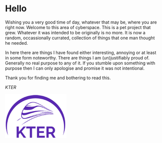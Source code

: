 # Hello
Wishing you a very good time of day, whatever that may be, where you are right now. Welcome to this area of cyberspace. This is a pet project that grew. Whatever it was intended to be originally is no more. It is now a random, occassionally currated, collection of things that one man thought he needed.

In here there are things I have found either interesting, annoying or at least in some form noteworthy. There are things I am (un)justifiably proud of. Generally no real purpose to any of it. If you stumble upon something with purpose then I can only apologise and promise it was not intentional. 

Thank you for finding me and bothering to read this.

*KTER*

<img src="images/KTER.png" alt="kter" width="200"/>
